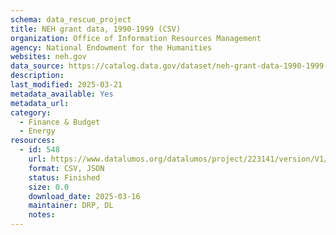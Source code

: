 ```yaml
---
schema: data_rescue_project 
title: NEH grant data, 1990-1999 (CSV)
organization: Office of Information Resources Management
agency: National Endowment for the Humanities
websites: neh.gov
data_source: https://catalog.data.gov/dataset/neh-grant-data-1990-1999-csv
description: 
last_modified: 2025-03-21
metadata_available: Yes
metadata_url: 
category:
  - Finance & Budget 
  - Energy 
resources:
  - id: 548
    url: https://www.datalumos.org/datalumos/project/223141/version/V1/view
    format: CSV, JSON
    status: Finished
    size: 0.0
    download_date: 2025-03-16
    maintainer: DRP, DL
    notes: 
---
```


